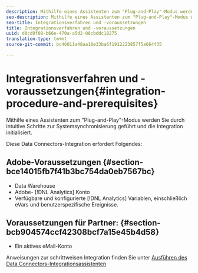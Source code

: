 ```yaml
---
description: Mithilfe eines Assistenten zum "Plug-and-Play"-Modus werden Sie durch intuitive Schritte zur Systemsynchronisierung geführt und die Integration initialisiert.
seo-description: Mithilfe eines Assistenten zum "Plug-and-Play"-Modus werden Sie durch intuitive Schritte zur Systemsynchronisierung geführt und die Integration initialisiert.
seo-title: Integrationsverfahren und -voraussetzungen
title: Integrationsverfahren und -voraussetzungen
uuid: d0cd9f08-b66e-470a-a5d2-08cbddc18275
translation-type: tm+mt
source-git-commit: bc46011a48aa18e33ba6f1912223857f5a664f35

---
```



# Integrationsverfahren und -voraussetzungen{#integration-procedure-and-prerequisites}

Mithilfe eines Assistenten zum "Plug-and-Play"-Modus werden Sie durch intuitive Schritte zur Systemsynchronisierung geführt und die Integration initialisiert.

Diese Data Connectors-Integration erfordert Folgendes:

## Adobe-Voraussetzungen {#section-bce14015fb7f41b3bc754da0eb7567bc}

* Data Warehouse
* Adobe- [!DNL Analytics] Konto
* Verfügbare und konfigurierte [!DNL Analytics] Variablen, einschließlich eVars und benutzerspezifische Ereignisse.

## Voraussetzungen für Partner: {#section-bcb904574ccf42308bcf7a15e45b4d58}

* Ein aktives eMail-Konto

Anweisungen zur schrittweisen Integration finden Sie unter [Ausführen des Data Connectors-Integrationsassistenten](/help/import/data-connectors/emarsys-overview/emarsys-wizard.md)
